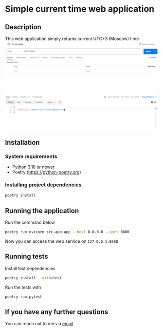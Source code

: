 # Simple current time web application

## Description
This web application simply returns current UTC+3 (Moscow) time
![screenshots/screen1.png](screenshots/screen1.png)

## Installation
### System requirements
- Python 3.10 or newer
- Poetry (https://python-poetry.org)

### Installing project dependencies
```bash
poetry install
```

## Running the application
Run the command below
```bash
poetry run uvicorn src.app:app --host 0.0.0.0 --port 8080
```

Now you can access the web service on `127.0.0.1:8080`

## Running tests
Install test dependencies
```bash
poetry install --with=test
```
Run the tests with
```bash
poetry run pytest
```

## If you have any further questions
You can reach out to me via [email](mailto:add4che@gmail.com)
